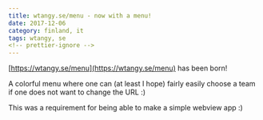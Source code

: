 ```yaml
---
title: wtangy.se/menu - now with a menu!
date: 2017-12-06
category: finland, it
tags: wtangy, se
<!-- prettier-ignore -->
---
```


[https://wtangy.se/menu](https://wtangy.se/menu) has been born!

A colorful menu where one can (at least I hope) fairly easily choose a team if
one does not want to change the URL :)

This was a requirement for being able to make a simple webview app :)

